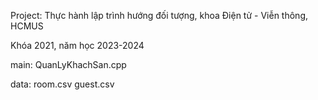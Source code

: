 Project: Thực hành lập trình hướng đối tượng, khoa Điện tử - Viễn thông, HCMUS

Khóa 2021, năm học 2023-2024

main: QuanLyKhachSan.cpp

data: room.csv  guest.csv
